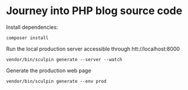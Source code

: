 Journey into PHP blog source code
=================================

Install dependencies:

    composer install

Run the local production server accessible through htt://localhost:8000

    vendor/bin/sculpin generate --server --watch

Generate the production web page

    vendor/bin/sculpin generate --env prod
